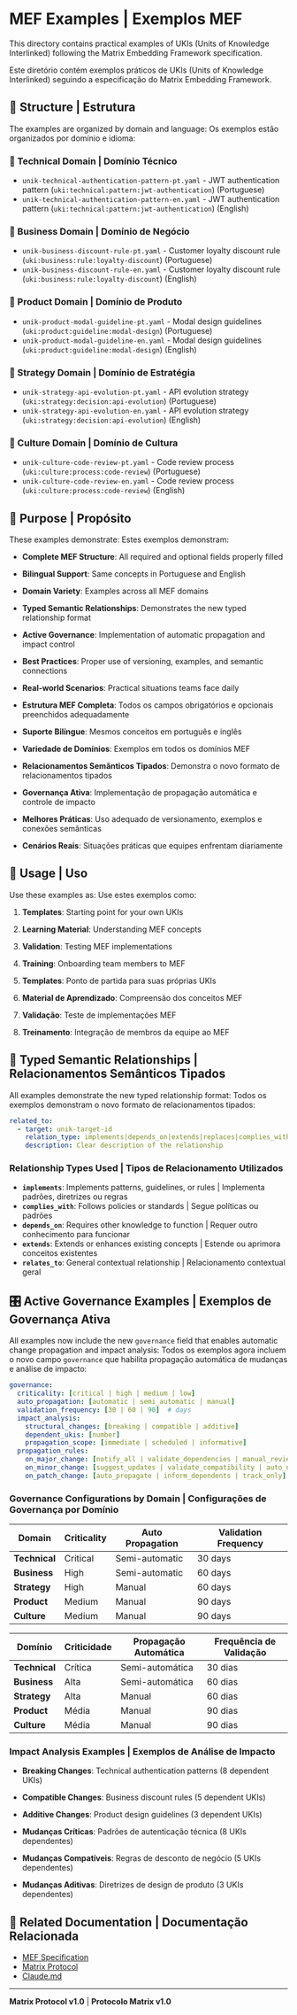 # MEF Examples | Exemplos MEF

This directory contains practical examples of UKIs (Units of Knowledge Interlinked) following the Matrix Embedding Framework specification.

Este diretório contém exemplos práticos de UKIs (Units of Knowledge Interlinked) seguindo a especificação do Matrix Embedding Framework.

## 📁 Structure | Estrutura

The examples are organized by domain and language:
Os exemplos estão organizados por domínio e idioma:

### 🔧 Technical Domain | Domínio Técnico
- `unik-technical-authentication-pattern-pt.yaml` - JWT authentication pattern (`uki:technical:pattern:jwt-authentication`) (Portuguese)
- `unik-technical-authentication-pattern-en.yaml` - JWT authentication pattern (`uki:technical:pattern:jwt-authentication`) (English)

### 💼 Business Domain | Domínio de Negócio
- `unik-business-discount-rule-pt.yaml` - Customer loyalty discount rule (`uki:business:rule:loyalty-discount`) (Portuguese)
- `unik-business-discount-rule-en.yaml` - Customer loyalty discount rule (`uki:business:rule:loyalty-discount`) (English)

### 🎨 Product Domain | Domínio de Produto
- `unik-product-modal-guideline-pt.yaml` - Modal design guidelines (`uki:product:guideline:modal-design`) (Portuguese)
- `unik-product-modal-guideline-en.yaml` - Modal design guidelines (`uki:product:guideline:modal-design`) (English)

### 🎯 Strategy Domain | Domínio de Estratégia
- `unik-strategy-api-evolution-pt.yaml` - API evolution strategy (`uki:strategy:decision:api-evolution`) (Portuguese)
- `unik-strategy-api-evolution-en.yaml` - API evolution strategy (`uki:strategy:decision:api-evolution`) (English)

### 🤝 Culture Domain | Domínio de Cultura
- `unik-culture-code-review-pt.yaml` - Code review process (`uki:culture:process:code-review`) (Portuguese)
- `unik-culture-code-review-en.yaml` - Code review process (`uki:culture:process:code-review`) (English)

## 🎯 Purpose | Propósito

These examples demonstrate:
Estes exemplos demonstram:

- **Complete MEF Structure**: All required and optional fields properly filled
- **Bilingual Support**: Same concepts in Portuguese and English
- **Domain Variety**: Examples across all MEF domains
- **Typed Semantic Relationships**: Demonstrates the new typed relationship format
- **Active Governance**: Implementation of automatic propagation and impact control
- **Best Practices**: Proper use of versioning, examples, and semantic connections
- **Real-world Scenarios**: Practical situations teams face daily

- **Estrutura MEF Completa**: Todos os campos obrigatórios e opcionais preenchidos adequadamente
- **Suporte Bilíngue**: Mesmos conceitos em português e inglês
- **Variedade de Domínios**: Exemplos em todos os domínios MEF
- **Relacionamentos Semânticos Tipados**: Demonstra o novo formato de relacionamentos tipados
- **Governança Ativa**: Implementação de propagação automática e controle de impacto
- **Melhores Práticas**: Uso adequado de versionamento, exemplos e conexões semânticas
- **Cenários Reais**: Situações práticas que equipes enfrentam diariamente

## 🚀 Usage | Uso

Use these examples as:
Use estes exemplos como:

1. **Templates**: Starting point for your own UKIs
2. **Learning Material**: Understanding MEF concepts
3. **Validation**: Testing MEF implementations
4. **Training**: Onboarding team members to MEF

1. **Templates**: Ponto de partida para suas próprias UKIs
2. **Material de Aprendizado**: Compreensão dos conceitos MEF
3. **Validação**: Teste de implementações MEF
4. **Treinamento**: Integração de membros da equipe ao MEF

## 🔗 Typed Semantic Relationships | Relacionamentos Semânticos Tipados

All examples demonstrate the new typed relationship format:
Todos os exemplos demonstram o novo formato de relacionamentos tipados:

```yaml
related_to:
  - target: unik-target-id
    relation_type: implements|depends_on|extends|replaces|complies_with|conflicts_with|derives_from|relates_to
    description: Clear description of the relationship
```

### Relationship Types Used | Tipos de Relacionamento Utilizados

- **`implements`**: Implements patterns, guidelines, or rules | Implementa padrões, diretrizes ou regras
- **`complies_with`**: Follows policies or standards | Segue políticas ou padrões  
- **`depends_on`**: Requires other knowledge to function | Requer outro conhecimento para funcionar
- **`extends`**: Extends or enhances existing concepts | Estende ou aprimora conceitos existentes
- **`relates_to`**: General contextual relationship | Relacionamento contextual geral

## 🎛️ Active Governance Examples | Exemplos de Governança Ativa

All examples now include the new `governance` field that enables automatic change propagation and impact analysis:
Todos os exemplos agora incluem o novo campo `governance` que habilita propagação automática de mudanças e análise de impacto:

```yaml
governance:
  criticality: [critical | high | medium | low]
  auto_propagation: [automatic | semi_automatic | manual]
  validation_frequency: [30 | 60 | 90]  # days
  impact_analysis:
    structural_changes: [breaking | compatible | additive]
    dependent_ukis: [number]
    propagation_scope: [immediate | scheduled | informative]
  propagation_rules:
    on_major_change: [notify_all | validate_dependencies | manual_review]
    on_minor_change: [suggest_updates | validate_compatibility | auto_notify]
    on_patch_change: [auto_propagate | inform_dependents | track_only]
```

### Governance Configurations by Domain | Configurações de Governança por Domínio

| Domain | Criticality | Auto Propagation | Validation Frequency |
|--------|-------------|------------------|---------------------|
| **Technical** | Critical | Semi-automatic | 30 days |
| **Business** | High | Semi-automatic | 60 days |
| **Strategy** | High | Manual | 60 days |
| **Product** | Medium | Manual | 90 days |
| **Culture** | Medium | Manual | 90 days |

| Domínio | Criticidade | Propagação Automática | Frequência de Validação |
|---------|-------------|----------------------|------------------------|
| **Technical** | Crítica | Semi-automática | 30 dias |
| **Business** | Alta | Semi-automática | 60 dias |
| **Strategy** | Alta | Manual | 60 dias |
| **Product** | Média | Manual | 90 dias |
| **Culture** | Média | Manual | 90 dias |

### Impact Analysis Examples | Exemplos de Análise de Impacto

- **Breaking Changes**: Technical authentication patterns (8 dependent UKIs)
- **Compatible Changes**: Business discount rules (5 dependent UKIs) 
- **Additive Changes**: Product design guidelines (3 dependent UKIs)

- **Mudanças Críticas**: Padrões de autenticação técnica (8 UKIs dependentes)
- **Mudanças Compatíveis**: Regras de desconto de negócio (5 UKIs dependentes)
- **Mudanças Aditivas**: Diretrizes de design de produto (3 UKIs dependentes)

## 🔗 Related Documentation | Documentação Relacionada

- [MEF Specification](../MEF_MATRIX_EMBEDDING_FRAMEWORK.md)
- [Matrix Protocol](../MATRIX_PROTOCOL.md)
- [Claude.md](../CLAUDE.md)

---

**Matrix Protocol v1.0** | **Protocolo Matrix v1.0**